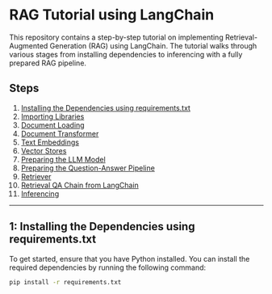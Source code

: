 # RAG Tutorial using LangChain

This repository contains a step-by-step tutorial on implementing Retrieval-Augmented Generation (RAG) using LangChain. The tutorial walks through various stages from installing dependencies to inferencing with a fully prepared RAG pipeline. 

## Steps

1. [Installing the Dependencies using requirements.txt](#installing-the-dependencies-using-requirementstxt)
2. [Importing Libraries](#importing-libraries)
3. [Document Loading](#document-loading)
4. [Document Transformer](#document-transformer)
5. [Text Embeddings](#text-embeddings)
6. [Vector Stores](#vector-stores)
7. [Preparing the LLM Model](#preparing-the-llm-model)
8. [Preparing the Question-Answer Pipeline](#preparing-the-question-answer-pipeline)
9. [Retriever](#retriever)
10. [Retrieval QA Chain from LangChain](#retrieval-qa-chain-from-langchain)
11. [Inferencing](#inferencing)

---

## 1: Installing the Dependencies using requirements.txt

To get started, ensure that you have Python installed. You can install the required dependencies by running the following command:

```bash
pip install -r requirements.txt
